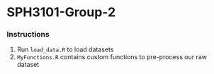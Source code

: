 # SPH3101-Group-2
### Instructions ###
1. Run `load_data.R` to load datasets
2. `MyFunctions.R` contains custom functions to pre-process our raw dataset
